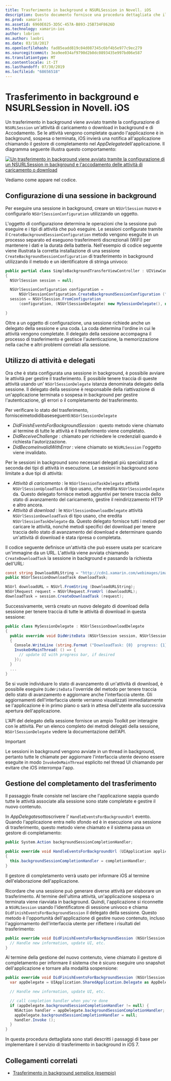```yaml
---
title: Trasferimento in background e NSURLSession in Novell. iOS
description: Questo documento fornisce una procedura dettagliata che illustra come usare il trasferimento in background e NSUrlSession per avviare il download di un'immagine di grandi dimensioni e continuare il download quando l'app viene posizionata in background.
ms.prod: xamarin
ms.assetid: 6960E025-3D5C-457A-B893-25B734F8626D
ms.technology: xamarin-ios
author: lobrien
ms.author: laobri
ms.date: 03/18/2017
ms.openlocfilehash: fad85eadd819c04d087345c6bf4b5e977c9ec279
ms.sourcegitcommit: 3ea9ee034af9790d2b0dc0893435e997bd06e587
ms.translationtype: MT
ms.contentlocale: it-IT
ms.lasthandoff: 07/30/2019
ms.locfileid: "68656518"
---
```

# <a name="background-transfer-and-nsurlsession-in-xamarinios"></a>Trasferimento in background e NSURLSession in Novell. iOS

Un trasferimento in background viene avviato tramite la configurazione di `NSURLSession` un'attività di caricamento o download in background e di Accodamento. Se le attività vengono completate quando l'applicazione è in background, sospesa o terminata, iOS invierà una notifica all'applicazione chiamando il gestore di completamento nel *AppDelegate*dell'applicazione. Il diagramma seguente illustra questo comportamento:

 [![](background-transfer-walkthrough-images/transfer.png "Un trasferimento in background viene avviato tramite la configurazione di un NSURLSession in background e l'accodamento delle attività di caricamento o download")](background-transfer-walkthrough-images/transfer.png#lightbox)

Vediamo come appare nel codice.

## <a name="configuring-a-background-session"></a>Configurazione di una sessione in background

Per eseguire una sessione in background, creare un `NSUrlSession` nuovo e configurarlo `NSUrlSessionConfiguration` utilizzando un oggetto.

L'oggetto di configurazione determina le operazioni che la sessione può eseguire e i tipi di attività che può eseguire.
Le sessioni configurate tramite il `CreateBackgroundSessionConfiguration` metodo vengono eseguite in un processo separato ed eseguono trasferimenti discrezionali (WiFi) per mantenere i dati e la durata della batteria.
Nell'esempio di codice seguente viene illustrata la corretta installazione di una sessione `CreateBackgroundSessionConfiguration` di trasferimento in background utilizzando il metodo e un identificatore di stringa univoco:

```csharp
public partial class SimpleBackgroundTransferViewController : UIViewController
{
  NSUrlSession session = null;

  NSUrlSessionConfiguration configuration =
      NSUrlSessionConfiguration.CreateBackgroundSessionConfiguration ("com.SimpleBackgroundTransfer.BackgroundSession");
  session = NSUrlSession.FromConfiguration
      (configuration, (NSUrlSessionDelegate) new MySessionDelegate(), new NSOperationQueue());

}
```

Oltre a un oggetto di configurazione, una sessione richiede anche un delegato della sessione e una coda.
La coda determina l'ordine in cui le attività vengono completate. Il delegato della sessione accompagna il processo di trasferimento e gestisce l'autenticazione, la memorizzazione nella cache e altri problemi correlati alla sessione.

## <a name="working-with-tasks-and-delegates"></a>Utilizzo di attività e delegati

Ora che è stata configurata una sessione in background, è possibile avviare le attività per gestire il trasferimento. È possibile tenere traccia di queste attività usando un' `NSUrlSessionDelegate` istanza denominata delegato della sessione. Il delegato della sessione è responsabile della riattivazione di un'applicazione terminata o sospesa in background per gestire l'autenticazione, gli errori o il completamento del trasferimento.

Per verificare lo stato del trasferimento, fornisceimetodidibaseseguenti:`NSUrlSessionDelegate`

-  *DidFinishEventsForBackgroundSession* : questo metodo viene chiamato al termine di tutte le attività e il trasferimento viene completato.
-  *DidReceiveChallenge* : chiamato per richiedere le credenziali quando è richiesta l'autorizzazione.
-  *DidBecomeInvalidWithError* : viene chiamato se `NSURLSession` l'oggetto viene invalidato.


Per le sessioni in background sono necessari delegati più specializzati a seconda dei tipi di attività in esecuzione. Le sessioni in background sono limitate a due tipi di attività:

-  *Attività di caricamento* : le `NSUrlSessionTaskDelegate` attività `NSUrlSessionUploadTask` di tipo usano, che eredita `NSUrlSessionDelegate` da. Questo delegato fornisce metodi aggiuntivi per tenere traccia dello stato di avanzamento del caricamento, gestire il reindirizzamento HTTP e altro ancora.
-  *Attività di download* : le `NSUrlSessionDownloadDelegate` attività `NSUrlSessionDownloadTask` di tipo usano, che eredita `NSUrlSessionTaskDelegate` da. Questo delegato fornisce tutti i metodi per caricare le attività, nonché metodi specifici del download per tenere traccia dello stato di avanzamento del download e determinare quando un'attività di download è stata ripresa o completata.


Il codice seguente definisce un'attività che può essere usata per scaricare un'immagine da un URL. L'attività viene avviata chiamando `CreateDownloadTask` la sessione in background e passando la richiesta dell'URL:

```csharp
const string DownloadURLString = "http://cdn1.xamarin.com/webimages/images/xamarin.png";
public NSUrlSessionDownloadTask downloadTask;

NSUrl downloadURL = NSUrl.FromString (DownloadURLString);
NSUrlRequest request = NSUrlRequest.FromUrl (downloadURL);
downloadTask = session.CreateDownloadTask (request);
```

Successivamente, verrà creato un nuovo delegato di download della sessione per tenere traccia di tutte le attività di download in questa sessione:

```csharp
public class MySessionDelegate : NSUrlSessionDownloadDelegate
{
  public override void DidWriteData (NSUrlSession session, NSUrlSessionDownloadTask downloadTask, long bytesWritten, long totalBytesWritten, long totalBytesExpectedToWrite)
  {
    Console.WriteLine (string.Format ("DownloadTask: {0}  progress: {1}", downloadTask, progress));
    InvokeOnMainThread( () => {
      // update UI with progress bar, if desired
    });
  }
  ...
}
```

Se si vuole individuare lo stato di avanzamento di un'attività di download, è possibile eseguire `DidWriteData` l'override del metodo per tenere traccia dello stato di avanzamento e aggiornare anche l'interfaccia utente. Gli aggiornamenti dell'interfaccia utente verranno visualizzati immediatamente se l'applicazione è in primo piano o sarà in attesa dell'utente alla successiva apertura dell'applicazione.

L'API del delegato della sessione fornisce un ampio Toolkit per interagire con le attività. Per un elenco completo dei metodi delegati della sessione, `NSUrlSessionDelegate` vedere la documentazione dell'API.

> [!IMPORTANT]
> Le sessioni in background vengono avviate in un thread in background, pertanto tutte le chiamate per aggiornare l'interfaccia utente devono essere eseguite in modo `InvokeOnMainThread` esplicito nel thread UI chiamando per evitare che iOS interrompa l'app. 


## <a name="handling-transfer-completion"></a>Gestione del completamento del trasferimento

Il passaggio finale consiste nel lasciare che l'applicazione sappia quando tutte le attività associate alla sessione sono state completate e gestire il nuovo contenuto.

In *AppDelegate*sottoscrivere l' `HandleEventsForBackgroundUrl` evento. Quando l'applicazione entra nello sfondo ed è in esecuzione una sessione di trasferimento, questo metodo viene chiamato e il sistema passa un gestore di completamento:

```csharp
public System.Action backgroundSessionCompletionHandler;

public override void HandleEventsForBackgroundUrl (UIApplication application, string sessionIdentifier, System.Action completionHandler)
{
  this.backgroundSessionCompletionHandler = completionHandler;
}
```

Il gestore di completamento verrà usato per informare iOS al termine dell'elaborazione dell'applicazione.

Ricordare che una sessione può generare diverse attività per elaborare un trasferimento. Al termine dell'ultima attività, un'applicazione sospesa o terminata viene riavviata in background. Quindi, l'applicazione si riconnette a `NSURLSession` usando l'identificatore di sessione univoco e chiama `DidFinishEventsForBackgroundSession` il delegato della sessione. Questo metodo è l'opportunità dell'applicazione di gestire nuovo contenuto, incluso l'aggiornamento dell'interfaccia utente per riflettere i risultati del trasferimento:

```csharp
public override void DidFinishEventsForBackgroundSession (NSUrlSession session) {
  // Handle new information, update UI, etc.
}
```

Al termine della gestione del nuovo contenuto, viene chiamato il gestore di completamento per informare il sistema che è sicuro eseguire uno snapshot dell'applicazione e tornare alla modalità sospensione:

```csharp
public override void DidFinishEventsForBackgroundSession (NSUrlSession session) {
  var appDelegate = UIApplication.SharedApplication.Delegate as AppDelegate;

  // Handle new information, update UI, etc.

  // call completion handler when you're done
  if (appDelegate.backgroundSessionCompletionHandler != null) {
    NSAction handler = appDelegate.backgroundSessionCompletionHandler;
    appDelegate.backgroundSessionCompletionHandler = null;
    handler.Invoke ();
  }
}
```

In questa procedura dettagliata sono stati descritti i passaggi di base per implementare il servizio di trasferimento in background in iOS 7.



## <a name="related-links"></a>Collegamenti correlati

- [Trasferimento in background semplice (esempio)](https://docs.microsoft.com/samples/xamarin/ios-samples/simplebackgroundtransfer)
